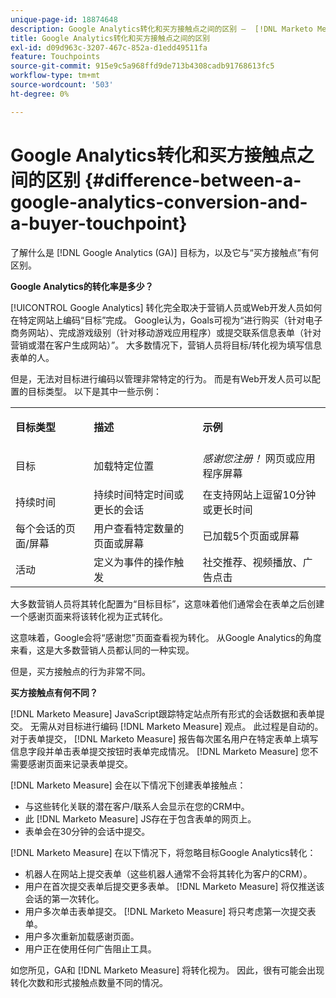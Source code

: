 ```yaml
---
unique-page-id: 18874648
description: Google Analytics转化和买方接触点之间的区别 —  [!DNL Marketo Measure]
title: Google Analytics转化和买方接触点之间的区别
exl-id: d09d963c-3207-467c-852a-d1edd49511fa
feature: Touchpoints
source-git-commit: 915e9c5a968ffd9de713b4308cadb91768613fc5
workflow-type: tm+mt
source-wordcount: '503'
ht-degree: 0%

---
```


# Google Analytics转化和买方接触点之间的区别 {#difference-between-a-google-analytics-conversion-and-a-buyer-touchpoint}

了解什么是 [!DNL Google Analytics (GA)] 目标为，以及它与“买方接触点”有何区别。

**Google Analytics的转化率是多少？**

[!UICONTROL Google Analytics] 转化完全取决于营销人员或Web开发人员如何在特定网站上编码“目标”完成。 Google认为，Goals可视为“进行购买（针对电子商务网站）、完成游戏级别（针对移动游戏应用程序）或提交联系信息表单（针对营销或潜在客户生成网站）”。 大多数情况下，营销人员将目标/转化视为填写信息表单的人。

但是，无法对目标进行编码以管理非常特定的行为。 而是有Web开发人员可以配置的目标类型。 以下是其中一些示例：

<table> 
 <colgroup> 
  <col> 
  <col> 
  <col> 
 </colgroup> 
 <tbody> 
  <tr> 
   <td><strong>目标类型</strong></td> 
   <td><p><strong>描述</strong></p></td> 
   <td><strong>示例</strong></td> 
  </tr> 
  <tr> 
   <td><p>目标</p></td> 
   <td>加载特定位置</td> 
   <td><em>感谢您注册！</em> 网页或应用程序屏幕</td> 
  </tr> 
  <tr> 
   <td>持续时间</td> 
   <td>持续时间特定时间或更长的会话</td> 
   <td>在支持网站上逗留10分钟或更长时间</td> 
  </tr> 
  <tr> 
   <td>每个会话的页面/屏幕</td> 
   <td>用户查看特定数量的页面或屏幕</td> 
   <td>已加载5个页面或屏幕</td> 
  </tr> 
  <tr> 
   <td>活动</td> 
   <td>定义为事件的操作触发</td> 
   <td>社交推荐、视频播放、广告点击</td> 
  </tr> 
 </tbody> 
</table>

大多数营销人员将其转化配置为“目标目标”，这意味着他们通常会在表单之后创建一个感谢页面来将该转化视为正式转化。

这意味着，Google会将“感谢您”页面查看视为转化。 从Google Analytics的角度来看，这是大多数营销人员都认同的一种实现。

但是，买方接触点的行为非常不同。

**买方接触点有何不同？**

[!DNL Marketo Measure] JavaScript跟踪特定站点所有形式的会话数据和表单提交。 无需从对目标进行编码 [!DNL Marketo Measure] 观点。 此过程是自动的。 对于表单提交， [!DNL Marketo Measure] 报告每次匿名用户在特定表单上填写信息字段并单击表单提交按钮时表单完成情况。 [!DNL Marketo Measure] 您不需要感谢页面来记录表单提交。

[!DNL Marketo Measure] 会在以下情况下创建表单接触点：

* 与这些转化关联的潜在客户/联系人会显示在您的CRM中。
* 此 [!DNL Marketo Measure] JS存在于包含表单的网页上。
* 表单会在30分钟的会话中提交。

[!DNL Marketo Measure] 在以下情况下，将忽略目标Google Analytics转化：

* 机器人在网站上提交表单（这些机器人通常不会将其转化为客户的CRM）。
* 用户在首次提交表单后提交更多表单。 [!DNL Marketo Measure] 将仅推送该会话的第一次转化。
* 用户多次单击表单提交。 [!DNL Marketo Measure] 将只考虑第一次提交表单。
* 用户多次重新加载感谢页面。
* 用户正在使用任何广告阻止工具。

如您所见，GA和 [!DNL Marketo Measure] 将转化视为。 因此，很有可能会出现转化次数和形式接触点数量不同的情况。
